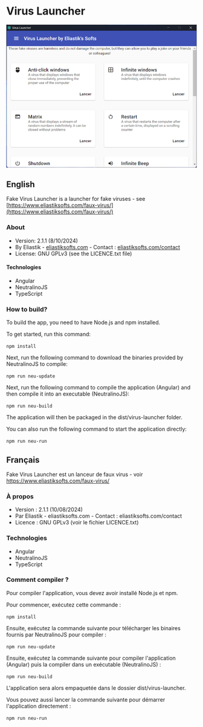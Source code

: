# Virus Launcher

<img src="https://raw.githubusercontent.com/Eliastik/fake-virus-launcher/master/screenshot.png" width="640" alt="Screenshot" />

## English

Fake Virus Launcher is a launcher for fake viruses - see [https://www.eliastiksofts.com/faux-virus/](https://www.eliastiksofts.com/faux-virus/)

### About

* Version: 2.1.1 (8/10/2024)
* By Eliastik - [eliastiksofts.com](http://eliastiksofts.com) - Contact : [eliastiksofts.com/contact](http://eliastiksofts.com/contact)
* License: GNU GPLv3 (see the LICENCE.txt file)

#### Technologies

* Angular
* NeutralinoJS
* TypeScript

### How to build?

To build the app, you need to have Node.js and npm installed.

To get started, run this command:

`npm install`

Next, run the following command to download the binaries provided by NeutralinoJS to compile:

`npm run neu-update`

Next, run the following command to compile the application (Angular) and then compile it into an executable (NeutralinoJS):

`npm run neu-build`

The application will then be packaged in the dist/virus-launcher folder.

You can also run the following command to start the application directly:

`npm run neu-run`

## Français

Fake Virus Launcher est un lanceur de faux virus - voir https://www.eliastiksofts.com/faux-virus/

### À propos
* Version : 2.1.1 (10/08/2024)
* Par Eliastik - eliastiksofts.com - Contact : eliastiksofts.com/contact
* Licence : GNU GPLv3 (voir le fichier LICENCE.txt)

### Technologies

* Angular
* NeutralinoJS
* TypeScript

### Comment compiler ?

Pour compiler l'application, vous devez avoir installé Node.js et npm.

Pour commencer, exécutez cette commande :

`npm install`

Ensuite, exécutez la commande suivante pour télécharger les binaires fournis par NeutralinoJS pour compiler :

`npm run neu-update`

Ensuite, exécutez la commande suivante pour compiler l'application (Angular) puis la compiler dans un exécutable (NeutralinoJS) :

`npm run neu-build`

L'application sera alors empaquetée dans le dossier dist/virus-launcher.

Vous pouvez aussi lancer la commande suivante pour démarrer l'application directement :

`npm run neu-run`
